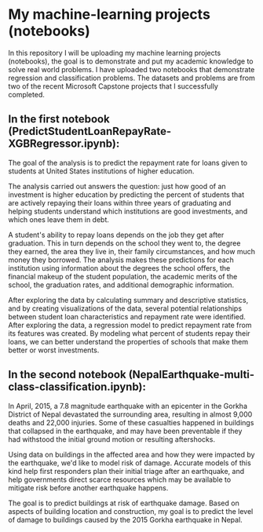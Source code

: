 # My machine-learning projects (notebooks)
In this repository I will be uploading my machine learning projects (notebooks), the goal is to demonstrate and put my academic knowledge to solve real world problems. I have uploaded two notebooks that demonstrate regression and classification problems. The datasets and problems are from two of the recent Microsoft Capstone projects that I successfully completed.

## In the first notebook (PredictStudentLoanRepayRate-XGBRegressor.ipynb):

The goal of the analysis is to predict the repayment rate for loans given to students at United States institutions of higher education. 

The analysis carried out answers the question: just how good of an investment is higher education by predicting the percent of students that are actively repaying their loans within three years of graduating and helping students understand which institutions are good investments, and which ones leave them in debt.

A student's ability to repay loans depends on the job they get after graduation. This in turn depends on the school they went to, the degree they earned, the area they live in, their family circumstances, and how much money they borrowed. The analysis makes these predictions for each institution using information about the degrees the school offers, the financial makeup of the student population, the academic merits of the school, the graduation rates, and additional demographic information.

After exploring the data by calculating summary and descriptive statistics, and by creating visualizations of the data, several potential relationships between student loan characteristics and repayment rate were identified. After exploring the data, a regression model to predict repayment rate from its features was created. By modeling what percent of students repay their loans, we can better understand the properties of schools that make them better or worst investments.

## In the second notebook (NepalEarthquake-multi-class-classification.ipynb):

In April, 2015, a 7.8 magnitude earthquake with an epicenter in the Gorkha District of Nepal devastated the surrounding area, resulting in almost 9,000 deaths and 22,000 injuries. Some of these casualties happened in buildings that collapsed in the earthquake, and may have been preventable if they had withstood the initial ground motion or resulting aftershocks.

Using data on buildings in the affected area and how they were impacted by the earthquake, we'd like to model risk of damage. Accurate models of this kind help first responders plan their initial triage after an earthquake, and help governments direct scarce resources which may be available to mitigate risk before another earthquake happens.

The goal is to predict buildings at risk of earthquake damage.
Based on aspects of building location and construction, my goal is to predict the level of damage to buildings caused by the 2015 Gorkha earthquake in Nepal.
